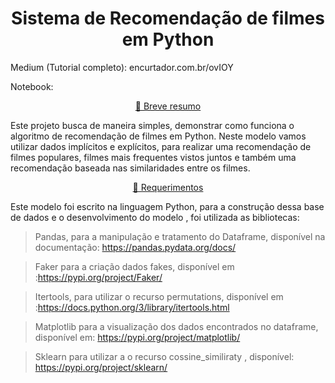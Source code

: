 <h1 align="center">Sistema de Recomendação de filmes em Python</h1> 

Medium (Tutorial completo):
encurtador.com.br/ovIOY
 
Notebook:


<p align="center">
    <a href="https://pt-br.reactjs.org/">🔗 Breve resumo </a>
</p>

Este projeto busca de maneira simples, demonstrar como funciona o algoritmo de recomendação de filmes em Python.
Neste modelo vamos utilizar dados implícitos e explícitos, para realizar uma recomendação de filmes populares, filmes mais frequentes vistos juntos e também uma recomendação baseada nas similaridades entre os filmes.


<p align="center">
    <a href="https://pt-br.reactjs.org/">🔗 Requerimentos </a>
</p>

Este modelo foi escrito na linguagem Python, para a construção dessa base de dados e o desenvolvimento do modelo , foi utilizada as bibliotecas:

> Pandas, para a manipulação e tratamento do Dataframe, disponível na documentação: https://pandas.pydata.org/docs/

> Faker para a criação dados fakes, disponível em :https://pypi.org/project/Faker/

> Itertools, para utilizar o recurso permutations, disponível em :https://docs.python.org/3/library/itertools.html

> Matplotlib para a visualização dos dados encontrados no dataframe, disponível em: https://pypi.org/project/matplotlib/

> Sklearn para utilizar a o recurso cossine_similiraty , disponível:  https://pypi.org/project/sklearn/

